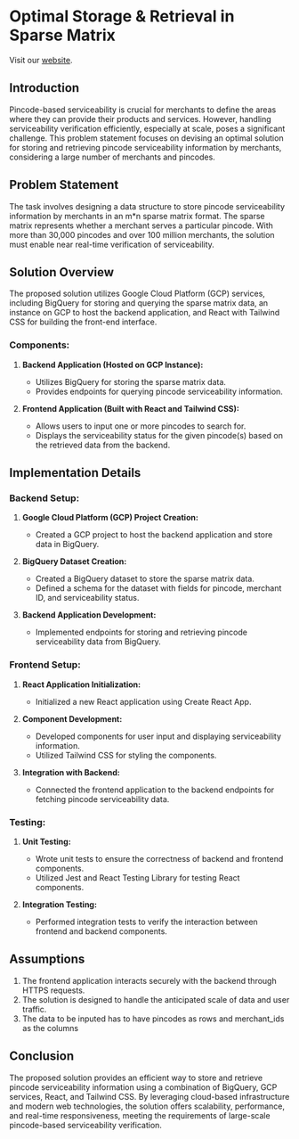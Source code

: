 # **Optimal Storage & Retrieval in Sparse Matrix**

Visit our [website]([url](http://35.207.207.45:5173/)).

## **Introduction**
Pincode-based serviceability is crucial for merchants to define the areas where they can provide their products and services. However, handling serviceability verification efficiently, especially at scale, poses a significant challenge. This problem statement focuses on devising an optimal solution for storing and retrieving pincode serviceability information by merchants, considering a large number of merchants and pincodes.

## **Problem Statement**
The task involves designing a data structure to store pincode serviceability information by merchants in an m*n sparse matrix format. The sparse matrix represents whether a merchant serves a particular pincode. With more than 30,000 pincodes and over 100 million merchants, the solution must enable near real-time verification of serviceability.

## **Solution Overview**
The proposed solution utilizes Google Cloud Platform (GCP) services, including BigQuery for storing and querying the sparse matrix data, an instance on GCP to host the backend application, and React with Tailwind CSS for building the front-end interface.

### **Components:**
1. **Backend Application (Hosted on GCP Instance):**
   - Utilizes BigQuery for storing the sparse matrix data.
   - Provides endpoints for querying pincode serviceability information.

2. **Frontend Application (Built with React and Tailwind CSS):**
   - Allows users to input one or more pincodes to search for.
   - Displays the serviceability status for the given pincode(s) based on the retrieved data from the backend.

## **Implementation Details**
### **Backend Setup:**
1. **Google Cloud Platform (GCP) Project Creation:**
   - Created a GCP project to host the backend application and store data in BigQuery.

2. **BigQuery Dataset Creation:**
   - Created a BigQuery dataset to store the sparse matrix data.
   - Defined a schema for the dataset with fields for pincode, merchant ID, and serviceability status.

3. **Backend Application Development:**
   - Implemented endpoints for storing and retrieving pincode serviceability data from BigQuery.

### **Frontend Setup:**
1. **React Application Initialization:**
   - Initialized a new React application using Create React App.

2. **Component Development:**
   - Developed components for user input and displaying serviceability information.
   - Utilized Tailwind CSS for styling the components.

3. **Integration with Backend:**
   - Connected the frontend application to the backend endpoints for fetching pincode serviceability data.

### **Testing:**
1. **Unit Testing:**
   - Wrote unit tests to ensure the correctness of backend and frontend components.
   - Utilized Jest and React Testing Library for testing React components.

2. **Integration Testing:**
   - Performed integration tests to verify the interaction between frontend and backend components.

## **Assumptions**
1. The frontend application interacts securely with the backend through HTTPS requests.
2. The solution is designed to handle the anticipated scale of data and user traffic.
3. The data to be inputed has to have pincodes as rows and merchant_ids as the columns

## **Conclusion**
The proposed solution provides an efficient way to store and retrieve pincode serviceability information using a combination of BigQuery, GCP services, React, and Tailwind CSS. By leveraging cloud-based infrastructure and modern web technologies, the solution offers scalability, performance, and real-time responsiveness, meeting the requirements of large-scale pincode-based serviceability verification.
